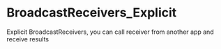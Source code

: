# BroadcastReceivers_Explicit
Explicit BroadcastReceivers, you can call receiver from another app and receive results
